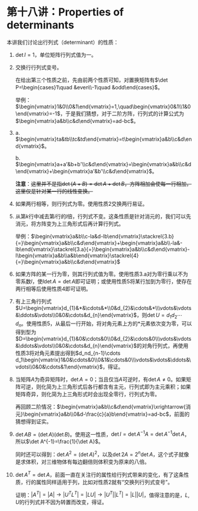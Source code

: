 
# 第十八讲：Properties of determinants

本讲我们讨论出行列式（determinant）的性质：

1. $\det{I}=1$，单位矩阵行列式值为一。
2. 交换行行列式变号。

    在给出第三个性质之前，先由前两个性质可知，对置换矩阵有$\det P=\begin{cases}1\quad &even\\-1\quad &odd\end{cases}$。

    举例：$\begin{vmatrix}1&0\\0&1\end{vmatrix}=1,\quad\begin{vmatrix}0&1\\1&0\end{vmatrix}=-1$，于是我们猜想，对于二阶方阵，行列式的计算公式为$\begin{vmatrix}a&b\\c&d\end{vmatrix}=ad-bc$。

3. a. $\begin{vmatrix}ta&tb\\tc&td\end{vmatrix}=t\begin{vmatrix}a&b\\c&d\end{vmatrix}$。

    b. $\begin{vmatrix}a+a'&b+b'\\c&d\end{vmatrix}=\begin{vmatrix}a&b\\c&d\end{vmatrix}+\begin{vmatrix}a'&b'\\c&d\end{vmatrix}$。
    
    **注意**：~~这里并不是指$\det (A+B)=\det A+\det B$，方阵相加会使每一行相加，这里仅是针对某一行的线性变换。~~

4. 如果两行相等，则行列式为零。使用性质2交换两行易证。
5. 从第$k$行中减去第$i$行的$l$倍，行列式不变。这条性质是针对消元的，我们可以先消元，将方阵变为上三角形式后再计算行列式。

    举例：$\begin{vmatrix}a&b\\c-la&d-lb\end{vmatrix}\stackrel{3.b}{=}\begin{vmatrix}a&b\\c&d\end{vmatrix}+\begin{vmatrix}a&b\\-la&-lb\end{vmatrix}\stackrel{3.a}{=}\begin{vmatrix}a&b\\c&d\end{vmatrix}-l\begin{vmatrix}a&b\\a&b\end{vmatrix}\stackrel{4}{=}\begin{vmatrix}a&b\\c&d\end{vmatrix}$

6. 如果方阵的某一行为零，则其行列式值为零。使用性质3.a对为零行乘以不为零系数$l$，使$l\det A=\det A$即可证明；或使用性质5将某行加到为零行，使存在两行相等后使用性质4即可证明。

7. 有上三角行列式$U=\begin{vmatrix}d_{1}&*&\cdots&*\\0&d_{2}&\cdots&*\\\vdots&\vdots&\ddots&\vdots\\0&0&\cdots&d_{n}\end{vmatrix}$，则$\det U=d_1d_2\cdots d_n$。使用性质5，从最后一行开始，将对角元素上方的$*$元素依次变为零，可以得到型为$D=\begin{vmatrix}d_{1}&0&\cdots&0\\0&d_{2}&\cdots&0\\\vdots&\vdots&\ddots&\vdots\\0&0&\cdots&d_{n}\end{vmatrix}$的对角行列式，再使用性质3将对角元素提出得到$d_nd_{n-1}\cdots d_1\begin{vmatrix}1&0&\cdots&0\\0&1&\cdots&0\\\vdots&\vdots&\ddots&\vdots\\0&0&\cdots&1\end{vmatrix}$，得证。

8. 当矩阵$A$为奇异矩阵时，$\det A=0$；当且仅当$A$可逆时，有$\det A\neq0$。如果矩阵可逆，则化简为上三角形式后各行都含有主元，行列式即为主元乘积；如果矩阵奇异，则化简为上三角形式时会出现全零行，行列式为零。

    再回顾二阶情况：$\begin{vmatrix}a&b\\c&d\end{vmatrix}\xrightarrow{消元}\begin{vmatrix}a&b\\0&d-\frac{c}{a}b\end{vmatrix}=ad-bc$，前面的猜想得到证实。

9. $\det AB=(\det A)(\det B)$。使用这一性质，$\det I=\det{A^{-1}A}=\det A^{-1}\det A$，所以$\det A^{-1}=\frac{1}{\det A}$。

    同时还可以得到：$\det A^2=(\det A)^2$，以及$\det 2A=2^n\det A$，这个式子就像是求体积，对三维物体有每边翻倍则体积变为原来的八倍。

10. $\det A^T=\det A$，前面一直在关注行的属性给行列式带来的变化，有了这条性质，行的属性同样适用于列，比如对性质2就有“交换列行列式变号”。
    
    证明：$\left|A^T\right|=\left|A\right|\rightarrow\left|U^TL^T\right|=\left|LU\right|\rightarrow\left|U^T\right|\left|L^T\right|=\left|L\right|\left|U\right|$，值得注意的是，$L, U$的行列式并不因为转置而改变，得证。
